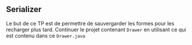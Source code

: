 ## Serializer

Le but de ce TP est de permettre de sauvergarder les formes pour les recharger plus tard. Continuer le projet contenant `Drawer` en utilisant ce qui est contenu dans ce `Drawer.java`